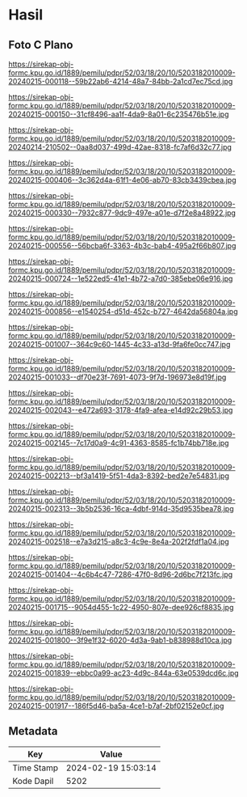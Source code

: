 # Hasil

## Foto C Plano

https://sirekap-obj-formc.kpu.go.id/1889/pemilu/pdpr/52/03/18/20/10/5203182010009-20240215-000118--59b22ab6-4214-48a7-84bb-2a1cd7ec75cd.jpg

https://sirekap-obj-formc.kpu.go.id/1889/pemilu/pdpr/52/03/18/20/10/5203182010009-20240215-000150--31cf8496-aa1f-4da9-8a01-6c235476b51e.jpg

https://sirekap-obj-formc.kpu.go.id/1889/pemilu/pdpr/52/03/18/20/10/5203182010009-20240214-210502--0aa8d037-499d-42ae-8318-fc7af6d32c77.jpg

https://sirekap-obj-formc.kpu.go.id/1889/pemilu/pdpr/52/03/18/20/10/5203182010009-20240215-000406--3c362d4a-61f1-4e06-ab70-83cb3439cbea.jpg

https://sirekap-obj-formc.kpu.go.id/1889/pemilu/pdpr/52/03/18/20/10/5203182010009-20240215-000330--7932c877-9dc9-497e-a01e-d7f2e8a48922.jpg

https://sirekap-obj-formc.kpu.go.id/1889/pemilu/pdpr/52/03/18/20/10/5203182010009-20240215-000556--56bcba6f-3363-4b3c-bab4-495a2f66b807.jpg

https://sirekap-obj-formc.kpu.go.id/1889/pemilu/pdpr/52/03/18/20/10/5203182010009-20240215-000724--1e522ed5-41e1-4b72-a7d0-385ebe06e916.jpg

https://sirekap-obj-formc.kpu.go.id/1889/pemilu/pdpr/52/03/18/20/10/5203182010009-20240215-000856--e1540254-d51d-452c-b727-4642da56804a.jpg

https://sirekap-obj-formc.kpu.go.id/1889/pemilu/pdpr/52/03/18/20/10/5203182010009-20240215-001007--364c9c60-1445-4c33-a13d-9fa6fe0cc747.jpg

https://sirekap-obj-formc.kpu.go.id/1889/pemilu/pdpr/52/03/18/20/10/5203182010009-20240215-001033--df70e23f-7691-4073-9f7d-196973e8d19f.jpg

https://sirekap-obj-formc.kpu.go.id/1889/pemilu/pdpr/52/03/18/20/10/5203182010009-20240215-002043--e472a693-3178-4fa9-afea-e14d92c29b53.jpg

https://sirekap-obj-formc.kpu.go.id/1889/pemilu/pdpr/52/03/18/20/10/5203182010009-20240215-002145--7c17d0a9-4c91-4363-8585-fc1b74bb718e.jpg

https://sirekap-obj-formc.kpu.go.id/1889/pemilu/pdpr/52/03/18/20/10/5203182010009-20240215-002213--bf3a1419-5f51-4da3-8392-bed2e7e54831.jpg

https://sirekap-obj-formc.kpu.go.id/1889/pemilu/pdpr/52/03/18/20/10/5203182010009-20240215-002313--3b5b2536-16ca-4dbf-914d-35d9535bea78.jpg

https://sirekap-obj-formc.kpu.go.id/1889/pemilu/pdpr/52/03/18/20/10/5203182010009-20240215-002518--e7a3d215-a8c3-4c9e-8e4a-202f2fdf1a04.jpg

https://sirekap-obj-formc.kpu.go.id/1889/pemilu/pdpr/52/03/18/20/10/5203182010009-20240215-001404--4c6b4c47-7286-47f0-8d96-2d6bc7f213fc.jpg

https://sirekap-obj-formc.kpu.go.id/1889/pemilu/pdpr/52/03/18/20/10/5203182010009-20240215-001715--9054d455-1c22-4950-807e-dee926cf8835.jpg

https://sirekap-obj-formc.kpu.go.id/1889/pemilu/pdpr/52/03/18/20/10/5203182010009-20240215-001800--3f9e1f32-6020-4d3a-9ab1-b838988d10ca.jpg

https://sirekap-obj-formc.kpu.go.id/1889/pemilu/pdpr/52/03/18/20/10/5203182010009-20240215-001839--ebbc0a99-ac23-4d9c-844a-63e0539dcd6c.jpg

https://sirekap-obj-formc.kpu.go.id/1889/pemilu/pdpr/52/03/18/20/10/5203182010009-20240215-001917--186f5d46-ba5a-4ce1-b7af-2bf02152e0cf.jpg


## Metadata

| Key        | Value               |
| ---------- | ------------------- |
| Time Stamp | 2024-02-19 15:03:14 |
| Kode Dapil | 5202                |



